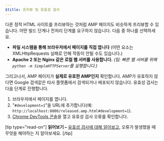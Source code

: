```yaml
---
$title: 프리뷰 및 유효성 검사
---
```


다른 정적 HTML 사이트를 프리뷰하는 것처럼 AMP 페이지도 비슷하게 프리뷰할 수 있습니다. 어떤 빌드 단계나 전처리 단계를 요구하지 않습니다. 다음 중 하나를 선택하세요.

  - **파일 시스템을 통해 브라우저에서 페이지를 직접 엽니다** (어떤 요소는 XMLHttpRequests 실패로 인해 작동이 안될 수도 있습니다.)
  - **Apache 2 또는 Nginx 같은 로컬 웹 서버를 사용합니다.**
    *(팁: 빠른 웹 서버를 위해 `python -m SimpleHTTPServer`를 실행합니다.)*

그리고나서, AMP 페이지가 **실제로 유효한 AMP인지** 확인합니다. AMP가 유효하지 않다면 Google 검색같은 타사 플랫폼에서 검색되거나 배포되지 않습니다. 유효성 검사는 다음 단계로 진행합니다.

  1. 브라우저에서 페이지를 엽니다.
  1. "`#development=1`"을 URL에 추가합니다(예: `http://localhost:8000/released.amp.html#development=1`).
  1. [Chrome DevTools 콘솔](https://developers.google.com/web/tools/chrome-devtools/debug/console/)을 열고 유효성 검사 오류를 확인합니다.

[tip type="read-on"]
**읽어보기 –** [유효성 검사에 대해 알아보고](../../../../documentation/guides-and-tutorials/learn/validation-workflow/validate_amp.md), 오류가 발생했을 때 무엇을 해야하는 지 알아보세요.
[/tip]

